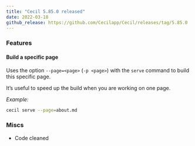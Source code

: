 ```yaml
---
title: "Cecil 5.85.0 released"
date: 2022-03-18
github_release: https://github.com/Cecilapp/Cecil/releases/tag/5.85.0
---
```


### Features

#### Build a specific page

Uses the option `--page=<page>` (`-p <page>`) with the `serve` command to build this specific page.

It’s useful to speed up the build when you are working on one page.

_Example:_  
```bash
cecil serve --page=about.md
```

### Miscs

- Code cleaned

